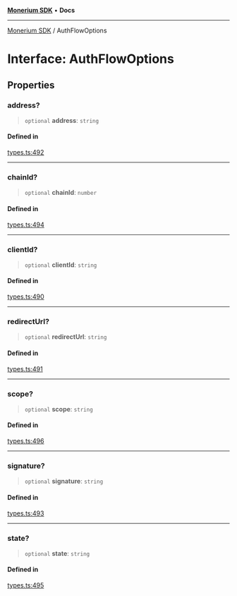 [**Monerium SDK**](../README.md) • **Docs**

***

[Monerium SDK](../README.md) / AuthFlowOptions

# Interface: AuthFlowOptions

## Properties

### address?

> `optional` **address**: `string`

#### Defined in

[types.ts:492](https://github.com/monerium/js-monorepo/blob/f9c4f6d23632080dc2f66fc1ef03cdb9951e75af/packages/sdk/src/types.ts#L492)

***

### chainId?

> `optional` **chainId**: `number`

#### Defined in

[types.ts:494](https://github.com/monerium/js-monorepo/blob/f9c4f6d23632080dc2f66fc1ef03cdb9951e75af/packages/sdk/src/types.ts#L494)

***

### clientId?

> `optional` **clientId**: `string`

#### Defined in

[types.ts:490](https://github.com/monerium/js-monorepo/blob/f9c4f6d23632080dc2f66fc1ef03cdb9951e75af/packages/sdk/src/types.ts#L490)

***

### redirectUrl?

> `optional` **redirectUrl**: `string`

#### Defined in

[types.ts:491](https://github.com/monerium/js-monorepo/blob/f9c4f6d23632080dc2f66fc1ef03cdb9951e75af/packages/sdk/src/types.ts#L491)

***

### scope?

> `optional` **scope**: `string`

#### Defined in

[types.ts:496](https://github.com/monerium/js-monorepo/blob/f9c4f6d23632080dc2f66fc1ef03cdb9951e75af/packages/sdk/src/types.ts#L496)

***

### signature?

> `optional` **signature**: `string`

#### Defined in

[types.ts:493](https://github.com/monerium/js-monorepo/blob/f9c4f6d23632080dc2f66fc1ef03cdb9951e75af/packages/sdk/src/types.ts#L493)

***

### state?

> `optional` **state**: `string`

#### Defined in

[types.ts:495](https://github.com/monerium/js-monorepo/blob/f9c4f6d23632080dc2f66fc1ef03cdb9951e75af/packages/sdk/src/types.ts#L495)
